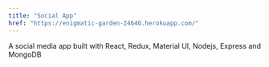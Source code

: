 ```yaml
---
title: "Social App"
href: "https://enigmatic-garden-24646.herokuapp.com/"
---
```


A social media app built with React, Redux, Material UI, Nodejs, Express and MongoDB
